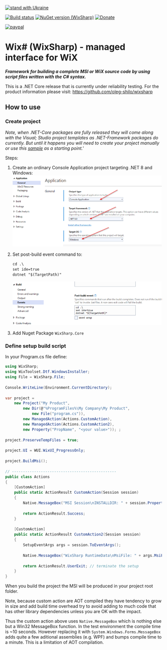 [![stand with Ukraine](https://img.shields.io/badge/stand_with-ukraine-ffd700.svg?labelColor=0057b7)](https://stand-with-ukraine.pp.ua)

[![Build status](https://ci.appveyor.com/api/projects/status/jruj9dmf2dwjn5p3?svg=true)](https://ci.appveyor.com/project/oleg-shilo/wixsharp)
[![NuGet version (WixSharp)](https://img.shields.io/nuget/v/WixSharp.svg?style=flat-square)](https://www.nuget.org/packages/WixSharp/)
[![Donate](https://img.shields.io/badge/Donate-PayPal-green.svg)](https://www.cs-script.net/cs-script/Donation.html)

[![paypal](https://www.paypalobjects.com/en_US/i/btn/btn_donateCC_LG.gif)](https://www.cs-script.net/cs-script/Donation.html)

<img align="right" src="https://github.com/oleg-shilo/wixsharp/blob/master/Documentation/wiki_images/wixsharp_logo.png" alt="" style="float:right">

# Wix# (WixSharp) - managed interface for WiX

**_Framework for building a complete MSI or WiX source code by using script files written with the C# syntax._**

This is a .NET Core release that is currently under reliability testing. For the product information please visit: https://github.com/oleg-shilo/wixsharp

## How to use

### Create project

_Note, when .NET-Core packages are fully released they will come along with the Visual; Studio project templates as .NET-Framework packages do currently. But until it happens you will need to create your project manually or use this [sample](https://github.com/oleg-shilo/wixsharp/blob/wix-v4-master/Source/src/NET-Core/Sample/Program.cs) as a starting point.'_

Steps:

1. Create an ordinary Console Application project targeting .NET 8 and Windows:
   ![alt text](images/image-1.png)

2. Set post-build event command to:

   ```txt
   cd .\
   set ide=true
   dotnet "$(TargetPath)"
   ```

   ![alt text](images/image-2.png)

3. Add Nuget Package `WixSharp.Core`

### Define setup build script

In your Program.cs file define:
```C#
using WixSharp;
using WixToolset.Dtf.WindowsInstaller;
using File = WixSharp.File;

Console.WriteLine(Environment.CurrentDirectory);

var project =
    new Project("My Product",
        new Dir(@"%ProgramFiles%\My Company\My Product",
            new File("program.cs")),
        new ManagedAction(Actions.CustomAction),
        new ManagedAction(Actions.CustomAction2),
        new Property("PropName", "<your value>")); ;

project.PreserveTempFiles = true;

project.UI = WUI.WixUI_ProgressOnly;

project.BuildMsi();

// -----------------------------------------------
public class Actions
{
    [CustomAction]
    public static ActionResult CustomAction(Session session)
    {
        Native.MessageBox("MSI Session\nINSTALLDIR: " + session.Property("INSTALLDIR"), "WixSharp - .NET8");

        return ActionResult.Success;
    }

    [CustomAction]
    public static ActionResult CustomAction2(Session session)
    {
        SetupEventArgs args = session.ToEventArgs();

        Native.MessageBox("WixSharp RuntimeData\nMsiFile: " + args.MsiFile, "WixSharp - .NET8");

        return ActionResult.UserExit; // terminate the setup
    }
}
```

When you build the project the MSI will be produced in your project root folder.

Note, because custom action are AOT compiled they have tendency to grow in size and add build time overhead try to avoid adding to much code that has other library dependencies unless you are OK with the impact.

Thus the custom action above uses `Native.MessageBox` which is nothing else but a Win32 MessageBox function. In the test environment the compile time is ~10 seconds. However replacing it with `System.Windows.Forms.MessageBox` adds quite a few aditional assemblies (e.g. WPF) and bumps compile time to a minute. This is a limitation of AOT compilation.  
